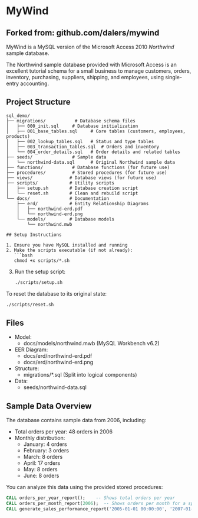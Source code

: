 # MyWind
Forked from: github.com/dalers/mywind
---

MyWind is a MySQL version of the Microsoft Access 2010 *Northwind* sample database.

The Northwind sample database provided with Microsoft Access is an excellent tutorial schema for a small business to manage customers, orders, inventory, purchasing, suppliers, shipping, and employees, using single-entry accounting.

## Project Structure

```
sql_demo/
├── migrations/           # Database schema files
│   ├── 000_init.sql     # Database initialization
│   ├── 001_base_tables.sql     # Core tables (customers, employees, products)
│   ├── 002_lookup_tables.sql   # Status and type tables
│   ├── 003_transaction_tables.sql  # Orders and inventory
│   └── 004_order_details.sql   # Order details and related tables
├── seeds/               # Sample data
│   └── northwind-data.sql      # Original Northwind sample data
├── functions/           # Database functions (for future use)
├── procedures/          # Stored procedures (for future use)
├── views/              # Database views (for future use)
├── scripts/            # Utility scripts
│   ├── setup.sh        # Database creation script
│   └── reset.sh        # Clean and rebuild script
└── docs/               # Documentation
    ├── erd/            # Entity Relationship Diagrams
    │   ├── northwind-erd.pdf
    │   └── northwind-erd.png
    └── models/         # Database models
        └── northwind.mwb

## Setup Instructions

1. Ensure you have MySQL installed and running
2. Make the scripts executable (if not already):
   ```bash
   chmod +x scripts/*.sh
   ```
3. Run the setup script:
   ```bash
   ./scripts/setup.sh
   ```

To reset the database to its original state:
```bash
./scripts/reset.sh
```

## Files

* Model:
    * docs/models/northwind.mwb (MySQL Workbench v6.2)
* EER Diagram:
    * docs/erd/northwind-erd.pdf
    * docs/erd/northwind-erd.png
* Structure:
    * migrations/*.sql (Split into logical components)
* Data:
    * seeds/northwind-data.sql

## Sample Data Overview

The database contains sample data from 2006, including:
- Total orders per year: 48 orders in 2006
- Monthly distribution:
  - January: 4 orders
  - February: 3 orders
  - March: 8 orders
  - April: 17 orders
  - May: 8 orders
  - June: 8 orders

You can analyze this data using the provided stored procedures:
```sql
CALL orders_per_year_report();    -- Shows total orders per year
CALL orders_per_month_report(2006);  -- Shows orders per month for a specific year
CALL generate_sales_performance_report('2005-01-01 00:00:00', '2007-01-31 23:59:59', 'DETAILED'); -- Show the sales performance over a certain time
```
